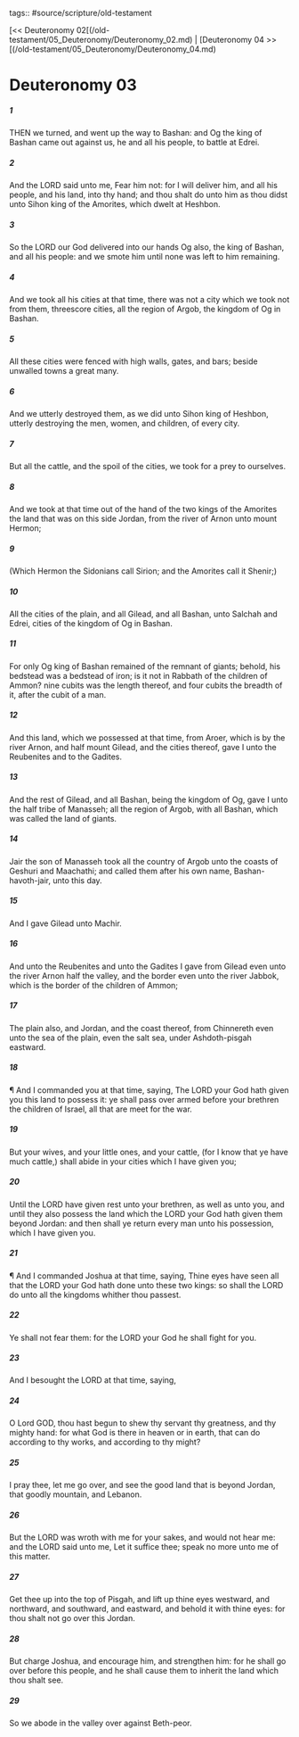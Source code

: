 tags:: #source/scripture/old-testament

[<< Deuteronomy 02[(/old-testament/05_Deuteronomy/Deuteronomy_02.md) | [Deuteronomy 04 >>[(/old-testament/05_Deuteronomy/Deuteronomy_04.md)

# Deuteronomy 03

##### 1

THEN we turned, and went up the way to Bashan: and Og the king of Bashan came out against us, he and all his people, to battle at Edrei.

##### 2

And the LORD said unto me, Fear him not: for I will deliver him, and all his people, and his land, into thy hand; and thou shalt do unto him as thou didst unto Sihon king of the Amorites, which dwelt at Heshbon.

##### 3

So the LORD our God delivered into our hands Og also, the king of Bashan, and all his people: and we smote him until none was left to him remaining.

##### 4

And we took all his cities at that time, there was not a city which we took not from them, threescore cities, all the region of Argob, the kingdom of Og in Bashan.

##### 5

All these cities were fenced with high walls, gates, and bars; beside unwalled towns a great many.

##### 6

And we utterly destroyed them, as we did unto Sihon king of Heshbon, utterly destroying the men, women, and children, of every city.

##### 7

But all the cattle, and the spoil of the cities, we took for a prey to ourselves.

##### 8

And we took at that time out of the hand of the two kings of the Amorites the land that was on this side Jordan, from the river of Arnon unto mount Hermon;

##### 9

(Which Hermon the Sidonians call Sirion; and the Amorites call it Shenir;)

##### 10

All the cities of the plain, and all Gilead, and all Bashan, unto Salchah and Edrei, cities of the kingdom of Og in Bashan.

##### 11

For only Og king of Bashan remained of the remnant of giants; behold, his bedstead was a bedstead of iron; is it not in Rabbath of the children of Ammon? nine cubits was the length thereof, and four cubits the breadth of it, after the cubit of a man.

##### 12

And this land, which we possessed at that time, from Aroer, which is by the river Arnon, and half mount Gilead, and the cities thereof, gave I unto the Reubenites and to the Gadites.

##### 13

And the rest of Gilead, and all Bashan, being the kingdom of Og, gave I unto the half tribe of Manasseh; all the region of Argob, with all Bashan, which was called the land of giants.

##### 14

Jair the son of Manasseh took all the country of Argob unto the coasts of Geshuri and Maachathi; and called them after his own name, Bashan-havoth-jair, unto this day.

##### 15

And I gave Gilead unto Machir.

##### 16

And unto the Reubenites and unto the Gadites I gave from Gilead even unto the river Arnon half the valley, and the border even unto the river Jabbok, which is the border of the children of Ammon;

##### 17

The plain also, and Jordan, and the coast thereof, from Chinnereth even unto the sea of the plain, even the salt sea, under Ashdoth-pisgah eastward.

##### 18

¶ And I commanded you at that time, saying, The LORD your God hath given you this land to possess it: ye shall pass over armed before your brethren the children of Israel, all that are meet for the war.

##### 19

But your wives, and your little ones, and your cattle, (for I know that ye have much cattle,) shall abide in your cities which I have given you;

##### 20

Until the LORD have given rest unto your brethren, as well as unto you, and until they also possess the land which the LORD your God hath given them beyond Jordan: and then shall ye return every man unto his possession, which I have given you.

##### 21

¶ And I commanded Joshua at that time, saying, Thine eyes have seen all that the LORD your God hath done unto these two kings: so shall the LORD do unto all the kingdoms whither thou passest.

##### 22

Ye shall not fear them: for the LORD your God he shall fight for you.

##### 23

And I besought the LORD at that time, saying,

##### 24

O Lord GOD, thou hast begun to shew thy servant thy greatness, and thy mighty hand: for what God is there in heaven or in earth, that can do according to thy works, and according to thy might?

##### 25

I pray thee, let me go over, and see the good land that is beyond Jordan, that goodly mountain, and Lebanon.

##### 26

But the LORD was wroth with me for your sakes, and would not hear me: and the LORD said unto me, Let it suffice thee; speak no more unto me of this matter.

##### 27

Get thee up into the top of Pisgah, and lift up thine eyes westward, and northward, and southward, and eastward, and behold it with thine eyes: for thou shalt not go over this Jordan.

##### 28

But charge Joshua, and encourage him, and strengthen him: for he shall go over before this people, and he shall cause them to inherit the land which thou shalt see.

##### 29

So we abode in the valley over against Beth-peor.
